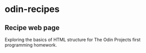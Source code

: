 # odin-recipes

## Recipe web page

Exploring the basics of HTML structure for The Odin Projects first programming homework.
